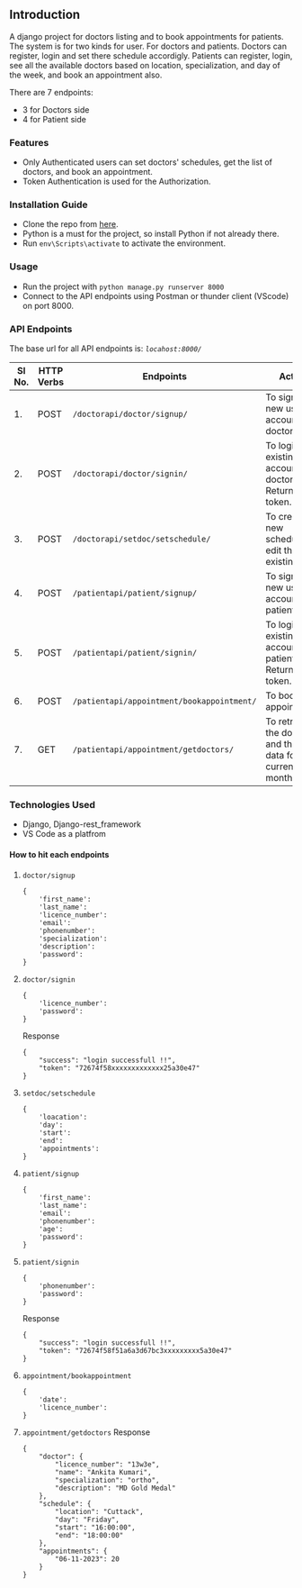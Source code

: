 ## Introduction
A django project for doctors listing and to book appointments for patients. The system is for two kinds for user. For doctors and patients. Doctors can register, login and set there schedule accordigly. Patients can register, login, see all the available doctors based on location, specialization, and day of the week, and book an appointment also.

There are 7 endpoints:
* 3 for Doctors side
* 4 for Patient side

### Features
* Only Authenticated users can set doctors' schedules, get the list of doctors, and book an appointment.
* Token Authentication is used for the Authorization. 

### Installation Guide
* Clone the repo from [here](https://github.com/harsh10tech/doctor-appointment.git).
* Python is a must for the project, so install Python if not already there.
* Run `env\Scripts\activate` to activate the environment.

### Usage
* Run the project with `python manage.py runserver 8000`
* Connect to the API endpoints using Postman or thunder client (VScode) on port 8000. 

### API Endpoints
The base url for all API endpoints is: _`locahost:8000/`_

| Sl No.| HTTP Verbs | Endpoints | Action | 
| --- | --- | --- | --- |
| 1. | POST | `/doctorapi/doctor/signup/` | To sign up a new user account as a doctor| 
| 2. | POST | `/doctorapi/doctor/signin/` | To login an existing user account as a doctor. Returns a token. |
| 3. | POST | `/doctorapi/setdoc/setschedule/` | To create a new schedule or edit the existing one |
| 4. | POST | `/patientapi/patient/signup/` | To sign up a new user account as patient. |
| 5. | POST | `/patientapi/patient/signin/` | To login an existing user account as a patient. Returns a token. |
| 6. | POST | `/patientapi/appointment/bookappointment/` | To book an appointment. |
| 7. | GET | `/patientapi/appointment/getdoctors/` | To retrive all the doctors and their data for the current month.  |

### Technologies Used 
* Django, Django-rest_framework
* VS Code as a platfrom

#### How to hit each endpoints
1. `doctor/signup`
    ```
    {
        'first_name':
        'last_name':
        'licence_number':
        'email':
        'phonenumber':
        'specialization':
        'description':
        'password':
    }
    ```
2. `doctor/signin`
    ```
    {
        'licence_number':
        'password':
    }
    ```
    Response
    ```
    {
        "success": "login successfull !!",
        "token": "72674f58xxxxxxxxxxxxx25a30e47"
    }
    ```
3. `setdoc/setschedule`
    ```
    {
        'loacation':
        'day':
        'start':
        'end':
        'appointments':
    }
    ```
4. `patient/signup`
    ```
    {
        'first_name':
        'last_name':
        'email':
        'phonenumber':
        'age':
        'password':
    }
    ```
5. `patient/signin`
    ```
    {
        'phonenumber':
        'password':
    }
    ```
    Response
    ```
    {
        "success": "login successfull !!",
        "token": "72674f58f51a6a3d67bc3xxxxxxxxx5a30e47"
    }
    ```
6. `appointment/bookappointment`
    ```
    {
        'date':
        'licence_number':
    }
    ```
7. `appointment/getdoctors`
    Response
    ```
    {
        "doctor": {
            "licence_number": "13w3e",
            "name": "Ankita Kumari",
            "specialization": "ortho",
            "description": "MD Gold Medal"
        },
        "schedule": {
            "location": "Cuttack",
            "day": "Friday",
            "start": "16:00:00",
            "end": "18:00:00"
        },
        "appointments": {
            "06-11-2023": 20
        }
    }
    ```